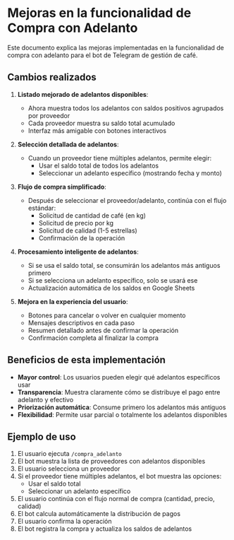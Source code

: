 # Mejoras en la funcionalidad de Compra con Adelanto

Este documento explica las mejoras implementadas en la funcionalidad de compra con adelanto para el bot de Telegram de gestión de café.

## Cambios realizados

1. **Listado mejorado de adelantos disponibles**:
   - Ahora muestra todos los adelantos con saldos positivos agrupados por proveedor
   - Cada proveedor muestra su saldo total acumulado
   - Interfaz más amigable con botones interactivos

2. **Selección detallada de adelantos**:
   - Cuando un proveedor tiene múltiples adelantos, permite elegir:
     - Usar el saldo total de todos los adelantos
     - Seleccionar un adelanto específico (mostrando fecha y monto)

3. **Flujo de compra simplificado**:
   - Después de seleccionar el proveedor/adelanto, continúa con el flujo estándar:
     - Solicitud de cantidad de café (en kg)
     - Solicitud de precio por kg
     - Solicitud de calidad (1-5 estrellas)
     - Confirmación de la operación

4. **Procesamiento inteligente de adelantos**:
   - Si se usa el saldo total, se consumirán los adelantos más antiguos primero
   - Si se selecciona un adelanto específico, solo se usará ese
   - Actualización automática de los saldos en Google Sheets

5. **Mejora en la experiencia del usuario**:
   - Botones para cancelar o volver en cualquier momento
   - Mensajes descriptivos en cada paso
   - Resumen detallado antes de confirmar la operación
   - Confirmación completa al finalizar la compra

## Beneficios de esta implementación

- **Mayor control**: Los usuarios pueden elegir qué adelantos específicos usar
- **Transparencia**: Muestra claramente cómo se distribuye el pago entre adelanto y efectivo
- **Priorización automática**: Consume primero los adelantos más antiguos
- **Flexibilidad**: Permite usar parcial o totalmente los adelantos disponibles

## Ejemplo de uso

1. El usuario ejecuta `/compra_adelanto`
2. El bot muestra la lista de proveedores con adelantos disponibles
3. El usuario selecciona un proveedor
4. Si el proveedor tiene múltiples adelantos, el bot muestra las opciones:
   - Usar el saldo total
   - Seleccionar un adelanto específico
5. El usuario continúa con el flujo normal de compra (cantidad, precio, calidad)
6. El bot calcula automáticamente la distribución de pagos
7. El usuario confirma la operación
8. El bot registra la compra y actualiza los saldos de adelantos
